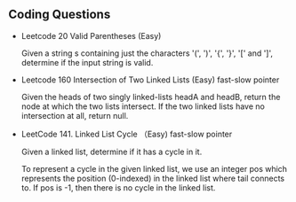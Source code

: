 ## Coding Questions

- Leetcode 20 Valid Parentheses (Easy)
  
  Given a string s containing just the characters '(', ')', '{', '}', '[' and ']', determine if the input string is valid.


- Leetcode 160 Intersection of Two Linked Lists (Easy) fast-slow pointer
  
  Given the heads of two singly linked-lists headA and headB, return the node at which the two lists intersect. 
  If the two linked lists have no intersection at all, return null.
 

- LeetCode 141. Linked List Cycle （Easy) fast-slow pointer

  Given a linked list, determine if it has a cycle in it.

  To represent a cycle in the given linked list, we use an integer pos which represents the position (0-indexed) in the linked list where tail connects to. If pos is -1, then there is no cycle in the linked list.


 